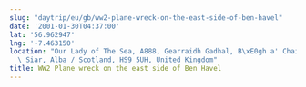 ```yaml
---
slug: "daytrip/eu/gb/ww2-plane-wreck-on-the-east-side-of-ben-havel"
date: '2001-01-30T04:37:00'
lat: '56.962947'
lng: '-7.463150'
location: "Our Lady of The Sea, A888, Gearraidh Gadhal, B\xE0gh a' Chaisteil, Na h-Eileanan\
  \ Siar, Alba / Scotland, HS9 5UH, United Kingdom"
title: WW2 Plane wreck on the east side of Ben Havel
---
```



